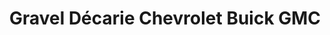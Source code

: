 ---
title: "Gravel Décarie Chevrolet Buick GMC"
url: /montreal/gravel-decarie-chevrolet-buick-gmc/
shop: Autohaus
---